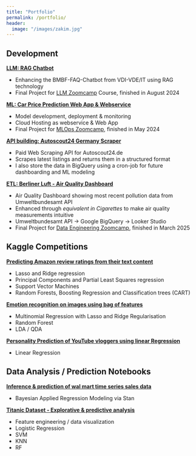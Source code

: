 ```yaml
---
title: "Portfolio"
permalink: /portfolio/
header:
  image: "/images/zakim.jpg"
---
```



## Development

[**LLM: RAG Chatbot**](https://github.com/Alexander-Heinz/vdi_chatbot)
* Enhancing the BMBF-FAQ-Chatbot from VDI-VDE/IT using RAG technology
* Final Project for [LLM Zoomcamp](https://github.com/DataTalksClub/llm-zoomcamp/) Course, finished in August 2024


[**ML: Car Price Prediction Web App & Webservice**](https://github.com/Alexander-Heinz/car-price-webapp)
* Model development, deployment & monitoring
* Cloud Hosting as webservice & Web App
* Final Project for [MLOps Zoomcamp](https://github.com/DataTalksClub/mlops-zoomcamp/tree/main), finished in May 2024

[**API building: Autoscout24 Germany Scraper**](https://apify.com/glaswasser/autoscout24-germany-deutschland---scraper)
* Paid Web Scraping API for Autoscout24.de
* Scrapes latest listings and returns them in a structured format
* I also store the data in BigQuery using a cron-job for future dashboarding and ML modeling


[**ETL: Berliner Luft - Air Quality Dashboard**](https://github.com/Alexander-Heinz/Berliner-Luft)
* Air Quality Dashboard showing most recent pollution data from Umweltbundesamt API
* Enhanced through *equivalent in Cigarettes* to make air quality measurements intuitive
* Umweltbundesamt API -> Google BigQuery -> Looker Studio
* Final Project for [Data Engineering Zoomcamp](https://github.com/DataTalksClub/data-engineering-zoomcamp/), finished in March 2025



## Kaggle Competitions

[**Predicting Amazon review ratings from their text content**](https://www.kaggle.com/glaswasser/baby-reviews-elise-tom-alex-group-5-round-2)
* Lasso and Ridge regression
* Principal Components and Partial Least Squares regression
* Support Vector Machines
* Random Forests, Boosting Regression and Classification trees (CART)


[**Emotion recognition on images using bag of features**](https://www.kaggle.com/glaswasser/emotion-recognition-t5-alexander-cathelijne-final)
* Multinomial Regression with Lasso and Ridge Regularisation
* Random Forest
* LDA / QDA


[**Personality Prediction of YouTube vloggers using linear Regression**](https://www.kaggle.com/glaswasser/notebook-bertlich-arja-heinz-team-2)

* Linear Regression

## Data Analysis / Prediction Notebooks

[**Inference & prediction of wal mart time series sales data**](https://www.kaggle.com/code/glaswasser/inference-prediction-bayesian-regression-rstan)

* Bayesian Applied Regression Modeling via Stan


[**Titanic Dataset - Explorative & predictive analysis**](https://www.kaggle.com/code/glaswasser/titanic-dataset-explorative-predictive-analysis)

* Feature engineering / data visualization
* Logistic Regression
* SVM
* KNN
* RF

